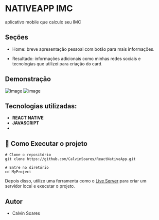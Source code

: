 # NATIVEAPP IMC

aplicativo mobile que calculo seu IMC

## Seções

* Home: breve apresentação pessoal com botão para mais informações.

* Resultado: informações adicionais como minhas redes sociais e tecnologias que utilizei para criação do card.

## Demonstração 

![image](https://github.com/CalvinSoares/ReactNativeApp/assets/99036067/9cdd71d4-d6cd-4bde-9d66-34a4f7d5ee07)
![image](https://github.com/CalvinSoares/ReactNativeApp/assets/99036067/4a1b431f-fe45-4a7f-8fa4-c834f9b84b95)

## Tecnologias utilizadas: 

* **REACT NATIVE**
* **JAVASCRIPT**
* 
## 🔧 Como Executar o projeto

```
# Clone o repositório
git clone https://github.com/CalvinSoares/ReactNativeApp.git

# Entre no diretório
cd MyProject

```
Depois disso, utilize uma ferramenta como o [Live Server](https://marketplace.visualstudio.com/items?itemName=ritwickdey.LiveServer) para criar um servidor local e executar o projeto.

## Autor

* Calvin Soares

